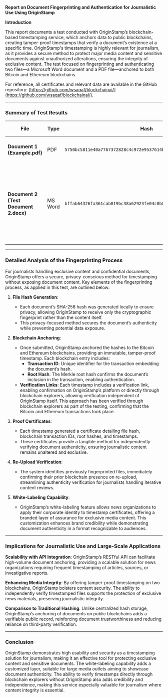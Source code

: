 **Report on Document Fingerprinting and Authentication for Journalistic Use Using OriginStamp**

**Introduction**

This report documents a test conducted with OriginStamp’s blockchain-based timestamping service, which anchors data to public blockchains, creating tamper-proof timestamps that verify a document’s existence at a specific time. OriginStamp's timestamping is highly relevant for journalism, as it provides a secure method to protect major media content and sensitive documents against unauthorized alterations, ensuring the integrity of exclusive content. The test focused on fingerprinting and authenticating two files—a Microsoft Word document and a PDF file—anchored to both Bitcoin and Ethereum blockchains.

For reference, all certificates and relevant data are available in the GitHub repository: [https://github.com/wsaqaf/blockchainai/](https://github.com/wsaqaf/blockchainai/).

---

### Summary of Test Results

| File | Type | Hash | Blockchain | Timestamp | Transaction ID | Root Hash | Verification Link |
|------|------|------|------------|-----------|----------------|-----------|-------------------|
| **Document 1 (Example.pdf)** | PDF | `5750bc5811e40a7767372828c4c972e9537614b7371eb49762c93f06554856e5` | Bitcoin | Mar-27-2024 00:01:24 UTC | `15c86bc19e203f5ad15a3536bc78de4fcca61972a2d6ef96001fde2646f3c7f7` | `3cd08c1630376e317284ade94c650d3091c1806a1cdf86e9f41c1bb51e030b82` | [Verify](https://verify.originstamp.com) |
|  |  |  | Ethereum | Mar-26-2024 18:00:11 UTC | `0xe9cbff835dfa55501660173a6c3e20d8878d806bcd9a9940d14ab1e559f1b06e` | `c73181f66bcaf73a7af66d50aba84262473ec61023382f5be75d65db01bbf0b6` | [Verify](https://verify.originstamp.com) |
| **Document 2 (Test Document 2.docx)** | MS Word | `bffab64326fa361cab019bc38a62923fe04c0b8dfb1a776c4e2d79f63ddadc29` | Bitcoin | Oct-28-2024 00:52:45 UTC | `fcd24af11b083fa76d20e5c5960de9bee4ea9d9651fd1435b72b0905de8dcd6f` | `46838ca2a1f2bb12c44916aebed12ba29aa8342fb973ae818e09e89263d9d222` | [Verify](https://verify.originstamp.com) |
|  |  |  | Ethereum | Oct-27-2024 18:00:23 UTC | `0xdea355596931b69f25d9f9d41d46d20957190530ebf785b29930850714dd2894` | `975ee2ff1804d6b3316d29327094ffcf30b1c3480dbf944f5cbb6ddcc74a19b1` | [Verify](https://verify.originstamp.com) |

---

### Detailed Analysis of the Fingerprinting Process

For journalists handling exclusive content and confidential documents, OriginStamp offers a secure, privacy-conscious method for timestamping without exposing document content. Key elements of the fingerprinting process, as applied in this test, are outlined below:

1. **File Hash Generation**:
   - Each document’s SHA-256 hash was generated locally to ensure privacy, allowing OriginStamp to receive only the cryptographic fingerprint rather than the content itself.
   - This privacy-focused method secures the document’s authenticity while preventing potential data exposure.

2. **Blockchain Anchoring**:
   - Once submitted, OriginStamp anchored the hashes to the Bitcoin and Ethereum blockchains, providing an immutable, tamper-proof timestamp. Each blockchain entry includes:
     - **Transaction ID**: Unique identifier for the transaction embedding the document’s hash.
     - **Root Hash**: The Merkle root hash confirms the document’s inclusion in the transaction, enabling authentication.
   - **Verification Links**: Each timestamp includes a verification link, enabling confirmation on OriginStamp’s platform or directly through blockchain explorers, allowing verification independent of OriginStamp itself. This approach has been verified through blockchain explorers as part of the testing, confirming that the Bitcoin and Ethereum transactions took place.

3. **Proof Certificates**:
   - Each timestamp generated a certificate detailing file hash, blockchain transaction IDs, root hashes, and timestamps.
   - These certificates provide a tangible method for independently verifying document authenticity, ensuring journalistic content remains unaltered and exclusive.

4. **Re-Upload Verification**:
   - The system identifies previously fingerprinted files, immediately confirming their prior blockchain presence on re-upload, streamlining authenticity verification for journalists handling iterative content reviews.

5. **White-Labeling Capability**:
   - OriginStamp’s white-labeling feature allows news organizations to apply their corporate identity to timestamp certificates, offering a branded layer of assurance for exclusive media content. This customization enhances brand credibility while demonstrating document authenticity in a format recognizable to audiences.

---

### Implications for Journalistic Use and Large-Scale Applications

**Scalability with API Integration**:
OriginStamp’s RESTful API can facilitate high-volume document anchoring, providing a scalable solution for news organizations requiring frequent timestamping of articles, sources, or investigative reports.

**Enhancing Media Integrity**:
By offering tamper-proof timestamping on two blockchains, OriginStamp bolsters content security. The ability to independently verify timestamped files supports the protection of exclusive news materials, preserving journalistic integrity.

**Comparison to Traditional Hashing**:
Unlike centralized hash storage, OriginStamp’s anchoring of documents on public blockchains adds a verifiable public record, reinforcing document trustworthiness and reducing reliance on third-party verification.

---

### Conclusion

OriginStamp demonstrates high usability and security as a timestamping solution for journalism, making it an effective tool for protecting exclusive content and sensitive documents. The white-labeling capability adds a customized layer, suitable for large media outlets aiming to showcase document authenticity. The ability to verify timestamps directly through blockchain explorers without OriginStamp also adds credibility and independence, making this service especially valuable for journalism where content integrity is essential.
